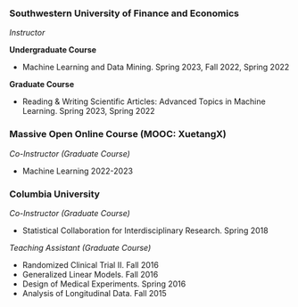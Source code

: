 ### Southwestern University of Finance and Economics
*Instructor*

**Undergraduate Course** 
- Machine Learning and Data Mining. Spring 2023, Fall 2022, Spring 2022

**Graduate Course** 
- Reading & Writing Scientific Articles: Advanced Topics in Machine Learning. Spring 2023, Spring 2022

### Massive Open Online Course (MOOC: XuetangX)
*Co-Instructor (Graduate Course)*
- Machine Learning    2022-2023


### Columbia University
*Co-Instructor (Graduate Course)*
- Statistical Collaboration for Interdisciplinary Research. Spring 2018

*Teaching Assistant (Graduate Course)*
- Randomized Clinical Trial II.  Fall 2016
- Generalized Linear Models.    Fall 2016
- Design of Medical Experiments. Spring 2016
- Analysis of Longitudinal Data. Fall 2015
